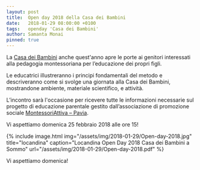 ```yaml
---
layout: post
title:  Open day 2018 della Casa dei Bambini
date:   2018-01-29 08:00:00 +0100
tags:   openday 'Casa dei Bambini'
author: Samanta Monai
pinned: true
---
```


La [Casa dei Bambini](http://www.casadeibambinipavese.it) anche quest'anno apre le porte ai genitori interessati alla pedagogia montessoriana per l’educazione dei propri figli.

Le educatrici illustreranno i principi fondamentali del metodo e descriveranno come si svolge una giornata alla Casa dei Bambini, mostrandone ambiente, materiale scientifico, e attività.

L’incontro sarà l'occasione per ricevere tutte le informazioni necessarie sul progetto di educazione parentale gestito dall’associazione di promozione sociale [MontessoriAttiva – Pavia](http://www.montessoriattiva-pavia.it/).


Vi aspettiamo domenica 25 febbraio 2018 alle ore 15!


{% include image.html img="/assets/img/2018-01-29/Open-day-2018.jpg" title="locandina" caption="Locandina Open Day 2018 Casa dei Bambini a Sommo" url="/assets/img/2018-01-29/Open-day-2018.pdf" %}



Vi aspettiamo domenica!

